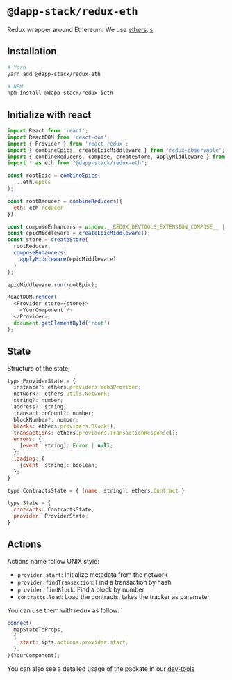 # `@dapp-stack/redux-eth`

Redux wrapper around Ethereum.
We use [ethers.js](https://github.com/ethers-io/ethers.js/)

## Installation

```sh
# Yarn
yarn add @dapp-stack/redux-eth

# NPM
npm install @dapp-stack/redux-ieth
```

## Initialize with react

```js
import React from 'react';
import ReactDOM from 'react-dom';
import { Provider } from 'react-redux';
import { combineEpics, createEpicMiddleware } from 'redux-observable';
import { combineReducers, compose, createStore, applyMiddleware } from 'redux';
import * as eth from "@dapp-stack/redux-eth";

const rootEpic = combineEpics(
  ...eth.epics
);

const rootReducer = combineReducers({
  eth: eth.reducer
});

const composeEnhancers = window.__REDUX_DEVTOOLS_EXTENSION_COMPOSE__ || compose;
const epicMiddleware = createEpicMiddleware();
const store = createStore(
  rootReducer,
  composeEnhancers(
    applyMiddleware(epicMiddleware)
  )
);

epicMiddleware.run(rootEpic);

ReactDOM.render(
  <Provider store={store}>
    <YourComponent />
  </Provider>, 
  document.getElementById('root')
);
```

## State

Structure of the state;

```js
type ProviderState = {
  instance?: ethers.providers.Web3Provider;
  network?: ethers.utils.Network;
  string?: number;
  address?: string;
  transactionCount?: number;
  blockNumber?: number;
  blocks: ethers.providers.Block[];
  transactions: ethers.providers.TransactionResponse[];
  errors: {
    [event: string]: Error | null;
  };
  loading: {
    [event: string]: boolean;
  };
}

type ContractsState = { [name: string]: ethers.Contract }

type State = {
  contracts: ContractsState;
  provider: ProviderState;
}
```

## Actions

Actions name follow UNIX style:
* `provider.start`: Initialize metadata from the network
* `provider.findTransaction`: Find a transaction by hash
* `provider.findBlock`: Find a block by number
* `contracts.load`: Load the contracts, takes the tracker as parameter

You can use them with redux as follow:

```js
connect(
  mapStateToProps,
  {
    start: ipfs.actions.provider.start,
  },
)(YourComponent);
```

You can also see a detailed usage of the packate in our [dev-tools](https://github.com/Dapp-Stack/Dapp-Stack/tree/master/apps/dev-tools)